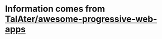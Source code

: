 # Information comes from [TalAter/awesome-progressive-web-apps](https://github.com/TalAter/awesome-progressive-web-apps)

